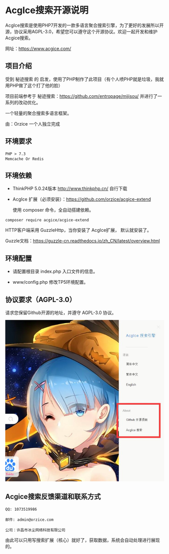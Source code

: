 # AcgIce搜索开源说明

AcgIce搜索是使用PHP7开发的一款多语言聚合搜索引擎，为了更好的发展所以开源，协议采用AGPL-3.0，希望您可以遵守这个开源协议。欢迎一起开发和维护Acgice搜索。

网址：https://www.acgice.com/



## 项目介绍

受到 秘迹搜索 的 启发，使用了PHP制作了此项目（有个人喷PHP就是垃圾，我就用PHP做了这个打了他的脸）

项目前端参考于 秘迹搜索：https://github.com/entropage/mijisou/  并进行了一系列的改动优化。

一个轻量的聚合搜索多语言框架。

由：Orzice 一个人独立完成



## 环境要求

```
PHP > 7.3
Memcache Or Redis
```

## 环境依赖

- ThinkPHP 5.0.24版本 http://www.thinkphp.cn/  自行下载

- AcgIce 扩展（必须安装）：https://github.com/orzice/acgice-extend  

  使用 composer 命令，全自动搭建依赖。

```
composer require acgice/acgice-extend
```



HTTP客户端采用 GuzzleHttp，当你安装了 AcgIce扩展， 默认就安装了。

Guzzle文档：https://guzzle-cn.readthedocs.io/zh_CN/latest/overview.html



## 环境配置

- 请配置根目录 index.php 入口文件的信息。

- www/config.php  修改TP5环境配置。



## 协议要求（AGPL-3.0）

请求您保留Github开源的地址，并遵守 AGPL-3.0 协议。

![1](1.jpg)



## Acgice搜索反馈渠道和联系方式

```
QQ: 1073519986 

邮件: admin@orzice.com

公司：许昌市冰尘网络科技有限公司
```



由此可以只用写搜索扩展（核心）就好了，获取数据，系统会自动处理进行展现的。